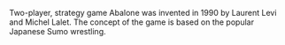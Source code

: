 Two-player, strategy game Abalone was invented in 1990 by Laurent Levi and
Michel Lalet. The concept of the game is based on the popular Japanese Sumo
wrestling.